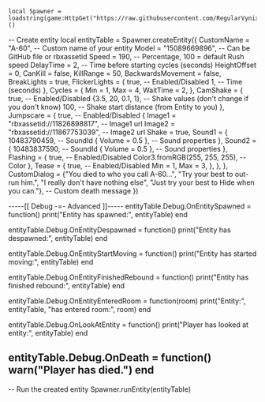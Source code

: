     local Spawner = loadstring(game:HttpGet("https://raw.githubusercontent.com/RegularVynixu/Utilities/main/Doors%20Entity%20Spawner/Source.lua"))()
 
 
-- Create entity
local entityTable = Spawner.createEntity({
    CustomName = "A-60", -- Custom name of your entity
    Model = "15089669896", -- Can be GitHub file or rbxassetid
    Speed = 190, -- Percentage, 100 = default Rush speed
    DelayTime = 2, -- Time before starting cycles (seconds)
    HeightOffset = 0,
    CanKill = false,
    KillRange = 50,
    BackwardsMovement = false,
    BreakLights = true,
    FlickerLights = {
        true, -- Enabled/Disabled
        1, -- Time (seconds)
    },
    Cycles = {
        Min = 1,
        Max = 4,
        WaitTime = 2,
    },
    CamShake = {
        true, -- Enabled/Disabled
        {3.5, 20, 0.1, 1}, -- Shake values (don't change if you don't know)
        100, -- Shake start distance (from Entity to you)
    },
    Jumpscare = {
        true, -- Enabled/Disabled
        {
            Image1 = "rbxassetid://11826898817", -- Image1 url
            Image2 = "rbxassetid://11867753039", -- Image2 url
            Shake = true,
            Sound1 = {
                10483790459, -- SoundId
                { Volume = 0.5 }, -- Sound properties
            },
            Sound2 = {
                10483837590, -- SoundId
                { Volume = 0.5 }, -- Sound properties
            },
            Flashing = {
                true, -- Enabled/Disabled
                Color3.fromRGB(255, 255, 255), -- Color
            },
            Tease = {
                true, -- Enabled/Disabled
                Min = 1,
                Max = 3,
            },
        },
    },
    CustomDialog = {"You died to who you call A-60...", "Try your best to out-run him.", "I really don't have nothing else", "Just try your best to Hide when you can."}, -- Custom death message
})
 
 
-----[[  Debug -=- Advanced  ]]-----
entityTable.Debug.OnEntitySpawned = function()
    print("Entity has spawned:", entityTable)
end
 
entityTable.Debug.OnEntityDespawned = function()
    print("Entity has despawned:", entityTable)
end
 
entityTable.Debug.OnEntityStartMoving = function()
    print("Entity has started moving:", entityTable)
end
 
entityTable.Debug.OnEntityFinishedRebound = function()
    print("Entity has finished rebound:", entityTable)
end
 
entityTable.Debug.OnEntityEnteredRoom = function(room)
    print("Entity:", entityTable, "has entered room:", room)
end
 
entityTable.Debug.OnLookAtEntity = function()
    print("Player has looked at entity:", entityTable)
end
 
entityTable.Debug.OnDeath = function()
    warn("Player has died.")
end
------------------------------------
 
 
-- Run the created entity
Spawner.runEntity(entityTable)
